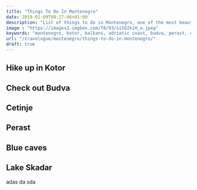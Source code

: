 ```yaml
---
title: "Things To Do In Montenegro"
date: 2019-02-09T08:27:46+01:00
description: "List of things to do in Montenegro, one of the most beautiful countries off the Adriatic coast, right from seeing different places to trying local food."
image : "https://images2.imgbox.com/f8/93/si5GIkiH_o.jpeg"
keywords: "montenegro, kotor, balkans, adriatic coast, budva, perast, cetinje, skadar lake"
url: "/travelogue/montenegro/things-to-do-in-montenegro/"
draft: true
---
```


## Hike up in Kotor

## Check out Budva

## Cetinje

## Perast

## Blue caves

## Lake Skadar

adas da sda